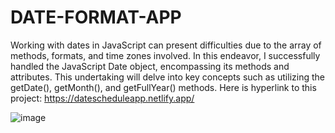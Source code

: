 # DATE-FORMAT-APP
Working with dates in JavaScript can present difficulties due to the array of methods, formats, and time zones involved. In this endeavor, I successfully handled the JavaScript Date object, encompassing its methods and attributes. This undertaking will delve into key concepts such as utilizing the getDate(), getMonth(), and getFullYear() methods. Here is hyperlink to this project: https://datescheduleapp.netlify.app/ 

![image](https://github.com/Enockodhis/DATE-FORMAT-APP/assets/107674019/fa356c41-d395-43fb-ae91-44e30d4623bb)
